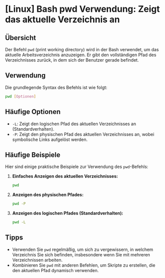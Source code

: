 # [Linux] Bash pwd Verwendung: Zeigt das aktuelle Verzeichnis an

## Übersicht
Der Befehl `pwd` (print working directory) wird in der Bash verwendet, um das aktuelle Arbeitsverzeichnis anzuzeigen. Er gibt den vollständigen Pfad des Verzeichnisses zurück, in dem sich der Benutzer gerade befindet.

## Verwendung
Die grundlegende Syntax des Befehls ist wie folgt:

```bash
pwd [Optionen]
```

## Häufige Optionen
- `-L`: Zeigt den logischen Pfad des aktuellen Verzeichnisses an (Standardverhalten).
- `-P`: Zeigt den physischen Pfad des aktuellen Verzeichnisses an, wobei symbolische Links aufgelöst werden.

## Häufige Beispiele
Hier sind einige praktische Beispiele zur Verwendung des `pwd`-Befehls:

1. **Einfaches Anzeigen des aktuellen Verzeichnisses:**

   ```bash
   pwd
   ```

2. **Anzeigen des physischen Pfades:**

   ```bash
   pwd -P
   ```

3. **Anzeigen des logischen Pfades (Standardverhalten):**

   ```bash
   pwd -L
   ```

## Tipps
- Verwenden Sie `pwd` regelmäßig, um sich zu vergewissern, in welchem Verzeichnis Sie sich befinden, insbesondere wenn Sie mit mehreren Verzeichnissen arbeiten.
- Kombinieren Sie `pwd` mit anderen Befehlen, um Skripte zu erstellen, die den aktuellen Pfad dynamisch verwenden.